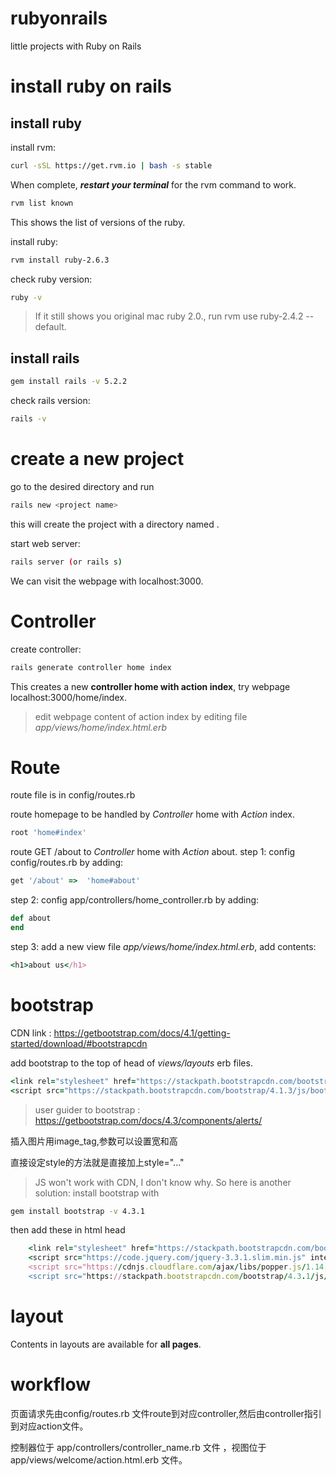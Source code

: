 # rubyonrails
little projects with Ruby on Rails

# install ruby on rails
## install ruby

install rvm:
```bash
curl -sSL https://get.rvm.io | bash -s stable
```
When complete, **_restart your terminal_** for the rvm command to work.

```bash
rvm list known
```
This shows the list of versions of the ruby.

install ruby:

```bash
rvm install ruby-2.6.3
```
check ruby version:

```bash
ruby -v
```
> If it still shows you original mac ruby 2.0., run rvm use ruby-2.4.2 --default.

## install rails
```bash
gem install rails -v 5.2.2
```

check rails version:

```bash
rails -v
```

# create a new project
go to the desired directory and run

```bash
rails new <project name>
```

this will create the project with a directory named <project name>.

start web server:

```bash
rails server (or rails s)
```

We can visit the webpage with localhost:3000.

# Controller
create controller:

```bash
rails generate controller home index
```

This creates a new **controller home with action index**, try webpage localhost:3000/home/index.

> edit webpage content of action index by editing file _app/views/home/index.html.erb_

# Route
route file is in config/routes.rb

route homepage to be handled by *Controller* home with *Action* index.
```ruby 
root 'home#index'  
```
route GET /about to *Controller* home with *Action* about.
step 1: config config/routes.rb by adding:
```ruby
get '/about' =>  'home#about'
```

step 2: config app/controllers/home_controller.rb by adding:
```ruby
def about
end
```
step 3: add a new view file *app/views/home/index.html.erb*, add contents:
```ruby
<h1>about us</h1>
```

# bootstrap

CDN link : https://getbootstrap.com/docs/4.1/getting-started/download/#bootstrapcdn

add bootstrap to the top of head of *views/layouts* erb files.
```ruby
<link rel="stylesheet" href="https://stackpath.bootstrapcdn.com/bootstrap/4.1.3/css/bootstrap.min.css" integrity="sha384-MCw98/SFnGE8fJT3GXwEOngsV7Zt27NXFoaoApmYm81iuXoPkFOJwJ8ERdknLPMO" crossorigin="anonymous">
<script src="https://stackpath.bootstrapcdn.com/bootstrap/4.1.3/js/bootstrap.min.js" integrity="sha384-ChfqqxuZUCnJSK3+MXmPNIyE6ZbWh2IMqE241rYiqJxyMiZ6OW/JmZQ5stwEULTy" crossorigin="anonymous"></script>
```
> user guider to bootstrap : https://getbootstrap.com/docs/4.3/components/alerts/

插入图片用image_tag,参数可以设置宽和高

直接设定style的方法就是直接加上style="..."

> JS won't work with CDN, I don't know why. So here is another solution: install bootstrap with
```bash
gem install bootstrap -v 4.3.1
```

then add these in html head
```ruby
    <link rel="stylesheet" href="https://stackpath.bootstrapcdn.com/bootstrap/4.1.3/css/bootstrap.min.css" integrity="sha384-MCw98/SFnGE8fJT3GXwEOngsV7Zt27NXFoaoApmYm81iuXoPkFOJwJ8ERdknLPMO" crossorigin="anonymous">
    <script src="https://code.jquery.com/jquery-3.3.1.slim.min.js" integrity="sha384-q8i/X+965DzO0rT7abK41JStQIAqVgRVzpbzo5smXKp4YfRvH+8abtTE1Pi6jizo" crossorigin="anonymous"></script>
    <script src="https://cdnjs.cloudflare.com/ajax/libs/popper.js/1.14.7/umd/popper.min.js" integrity="sha384-UO2eT0CpHqdSJQ6hJty5KVphtPhzWj9WO1clHTMGa3JDZwrnQq4sF86dIHNDz0W1" crossorigin="anonymous"></script>
    <script src="https://stackpath.bootstrapcdn.com/bootstrap/4.3.1/js/bootstrap.min.js" integrity="sha384-JjSmVgyd0p3pXB1rRibZUAYoIIy6OrQ6VrjIEaFf/nJGzIxFDsf4x0xIM+B07jRM" crossorigin="anonymous"></script>
```

# layout

Contents in layouts are available for **all pages**.

# workflow

页面请求先由config/routes.rb 文件route到对应controller,然后由controller指引到对应action文件。

控制器位于 app/controllers/controller_name.rb 文件 ，视图位于 app/views/welcome/action.html.erb 文件。
